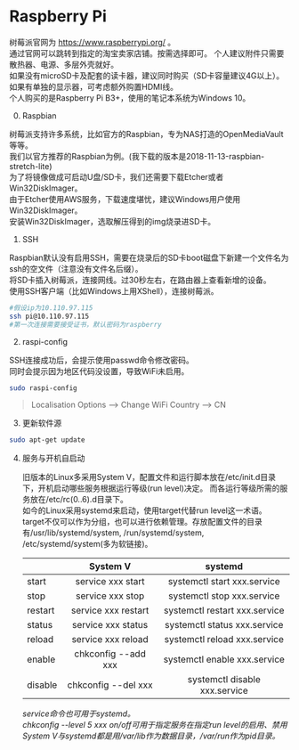 # Raspberry Pi

树莓派官网为 https://www.raspberrypi.org/ 。  
通过官网可以跳转到指定的淘宝卖家店铺。按需选择即可。
个人建议附件只需要散热器、电源、多层外壳就好。  
如果没有microSD卡及配套的读卡器，建议同时购买（SD卡容量建议4G以上）。  
如果有单独的显示器，可考虑额外购置HDMI线。  
个人购买的是Raspberry Pi B3+，使用的笔记本系统为Windows 10。

0. Raspbian

树莓派支持许多系统，比如官方的Raspbian，专为NAS打造的OpenMediaVault等等。  
我们以官方推荐的Raspbian为例。(我下载的版本是2018-11-13-raspbian-stretch-lite)  
为了将镜像做成可启动U盘/SD卡，我们还需要下载Etcher或者Win32DiskImager。  
由于Etcher使用AWS服务，下载速度堪忧，建议Windows用户使用Win32DiskImager。  
安装Win32DiskImager，选取解压得到的img烧录进SD卡。

1. SSH

Raspbian默认没有启用SSH，需要在烧录后的SD卡boot磁盘下新建一个文件名为ssh的空文件（注意没有文件名后缀）。  
将SD卡插入树莓派，连接网线。过30秒左右，在路由器上查看新增的设备。  
使用SSH客户端（比如Windows上用XShell），连接树莓派。
```sh
#假设ip为10.110.97.115
ssh pi@10.110.97.115
#第一次连接需要接受证书，默认密码为raspberry
```

2. raspi-config

SSH连接成功后，会提示使用passwd命令修改密码。  
同时会提示因为地区代码没设置，导致WiFi未启用。 
```sh
sudo raspi-config
``` 
>Localisation Options --> Change WiFi Country --> CN

3. 更新软件源

```sh
sudo apt-get update
```

4. 服务与开机自启动

   旧版本的Linux多采用System V，配置文件和运行脚本放在/etc/init.d目录下，开机启动哪些服务根据运行等级(run level)决定。
   而各运行等级所需的服务放在/etc/rc(0..6).d目录下。  
   如今的Linux采用systemd来启动，使用target代替run level这一术语。  
   target不仅可以作为分组，也可以进行依赖管理。存放配置文件的目录有/usr/lib/systemd/system, /run/systemd/system, /etc/systemd/system(多为软链接)。  
   
   |     | System V| systemd |
   |-----|:-------:|:-------:|
   |start|service xxx start|systemctl start xxx.service|
   |stop |service xxx stop|systemctl stop xxx.service|
   |restart|service xxx restart|systemctl restart xxx.service|
   |status|service xxx status|systemctl status xxx.service|
   |reload|service xxx reload|systemctl reload xxx.service|
   |enable|chkconfig --add xxx|systemctl enable xxx.service|
   |disable|chkconfig --del xxx|systemctl disable xxx.service|
   
   _service命令也可用于systemd。_  
   _chkconfig --level 5 xxx on/off可用于指定服务在指定run level的启用、禁用_  
   _System V与systemd都是用/var/lib作为数据目录，/var/run作为pid目录。_